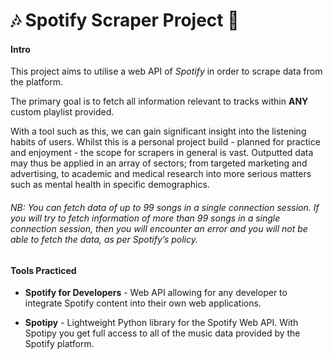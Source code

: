 # :notes: Spotify Scraper Project :musical_note:

#### Intro

This project aims to utilise a web API of _Spotify_ in order to scrape data from the platform.

The primary goal is to fetch all information relevant to tracks within **ANY** custom playlist provided.

With a tool such as this, we can gain significant insight into the listening habits of users. Whilst this is a personal project build - planned for practice and enjoyment - the scope for scrapers in general is vast. Outputted data may thus be applied in an array of sectors; from targeted marketing and advertising, to academic and medical research into more serious matters such as mental health in specific demographics.

###### NB: You can fetch data of up to 99 songs in a single connection session.     If you will try to fetch information of more than 99 songs in a single connection session, then you will encounter an error and you will not be able to fetch the data, as per Spotify’s policy.

#### Tools Practiced

- **Spotify for Developers** - Web API allowing for any developer to integrate Spotify content into their own web applications.

- **Spotipy** - Lightweight Python library for the Spotify Web API. With Spotipy you get full access to all of the music data provided by the Spotify platform.
